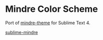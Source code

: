 # Mindre Color Scheme

Port of [mindre-theme](https://github.com/erikbackman/mindre-theme) for Sublime Text 4.

[sublime-mindre](./sublime-mindre.png)
